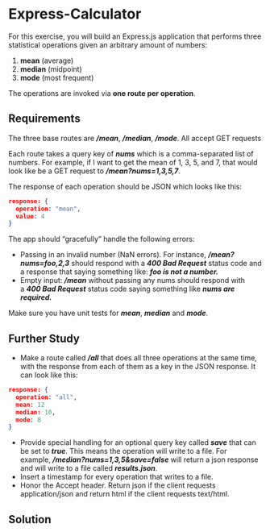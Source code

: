# Express-Calculator
For this exercise, you will build an Express.js application that performs three statistical operations given an arbitrary amount of numbers:

1. **mean** (average)
2. **median** (midpoint)
3. **mode** (most frequent)

The operations are invoked via **one route per operation**.

## **Requirements**

The three base routes are ***/mean***, ***/median***, ***/mode***. All accept GET requests

Each route takes a query key of ***nums*** which is a comma-separated list of numbers. For example, if I want to get the mean of 1, 3, 5, and 7, that would look like be a GET request to ***/mean?nums=1,3,5,7***.

The response of each operation should be JSON which looks like this:

```json
response: {
  operation: "mean",
  value: 4
}
```

The app should “gracefully” handle the following errors:

- Passing in an invalid number (NaN errors). For instance, ***/mean?nums=foo,2,3*** should respond with a ***400 Bad Request*** status code and a response that saying something like: ***foo is not a number.***
- Empty input: ***/mean*** without passing any nums should respond with a ***400 Bad Request*** status code saying something like ***nums are required.***

Make sure you have unit tests for ***mean***, ***median*** and ***mode***.

## **Further Study**

- Make a route called ***/all*** that does all three operations at the same time, with the response from each of them as a key in the JSON response. It can look like this:

```json
response: {
  operation: "all",
  mean: 12
  median: 10,
  mode: 8
}
```

- Provide special handling for an optional query key called ***save*** that can be set to ***true***. This means the operation will write to a file. For example, ***/median?nums=1,3,5&save=false*** will return a json response and will write to a file called ***results.json***.
- Insert a timestamp for every operation that writes to a file.
- Honor the Accept header. Return json if the client requests application/json and return html if the client requests text/html.

## **Solution**

